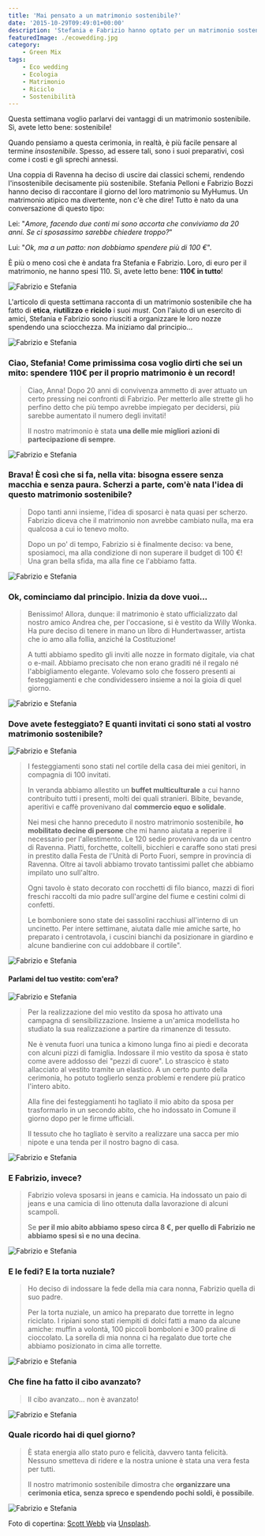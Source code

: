 ```yaml
---
title: 'Mai pensato a un matrimonio sostenibile?'
date: '2015-10-29T09:49:01+00:00'
description: 'Stefania e Fabrizio hanno optato per un matrimonio sostenibile: hanno contenuto l'impatto sull'ambiente, hanno speso meno e si sono divertiti il doppio!'
featuredImage: ./ecowedding.jpg
category:
    - Green Mix
tags:
    - Eco wedding
    - Ecologia
    - Matrimonio
    - Riciclo
    - Sostenibilità
---
```


Questa settimana voglio parlarvi dei vantaggi di un matrimonio sostenibile. Sì, avete letto bene: sostenibile!

Quando pensiamo a questa cerimonia, in realtà, è più facile pensare al termine *insostenibile*. Spesso, ad essere tali, sono i suoi preparativi, così come i costi e gli sprechi annessi.

Una coppia di Ravenna ha deciso di uscire dai classici schemi, rendendo l'insostenibile decisamente più sostenibile.
Stefania Pelloni e Fabrizio Bozzi hanno deciso di raccontare il giorno del loro matrimonio su MyHumus. Un matrimonio atipico ma divertente, non c'è che dire!
Tutto è nato da una conversazione di questo tipo:

Lei: "*Amore, facendo due conti mi sono accorta che conviviamo da 20 anni. Se ci sposassimo sarebbe chiedere troppo?*"

Lui: "*Ok, ma a un patto: non dobbiamo spendere più di 100 €*".

È più o meno così che è andata fra Stefania e Fabrizio. Loro, di euro per il matrimonio, ne hanno spesi 110. Sì, avete letto bene: **110€ in tutto**!

![Fabrizio e Stefania](./ecowedding-9.jpg)

L'articolo di questa settimana racconta di un matrimonio sostenibile che ha fatto di **etica**, **riutilizzo** e **riciclo** i suoi *must*.
Con l'aiuto di un esercito di amici, Stefania e Fabrizio sono riusciti a organizzare le loro nozze spendendo una sciocchezza.
Ma iniziamo dal principio...

![Fabrizio e Stefania](./ecowedding-5.jpg)

### Ciao, Stefania! Come primissima cosa voglio dirti che sei un mito: spendere 110€ per il proprio matrimonio è un record!

> Ciao, Anna! Dopo 20 anni di convivenza ammetto di aver attuato un certo pressing nei confronti di Fabrizio. Per metterlo alle strette gli ho perfino detto che più tempo avrebbe impiegato per decidersi, più sarebbe aumentato il numero degli invitati!
>
> Il nostro matrimonio è stata **una delle mie migliori azioni di partecipazione di sempre**.

![Fabrizio e Stefania](./ecowedding-1.jpg)

### Brava! È così che si fa, nella vita: bisogna essere senza macchia e senza paura. Scherzi a parte, com'è nata l'idea di questo matrimonio sostenibile?

> Dopo tanti anni insieme, l'idea di sposarci è nata quasi per scherzo. Fabrizio diceva che il matrimonio non avrebbe cambiato nulla, ma era qualcosa a cui io tenevo molto.
>
> Dopo un po' di tempo, Fabrizio si è finalmente deciso: va bene, sposiamoci, ma alla condizione di non superare il budget di 100 €! Una gran bella sfida, ma alla fine ce l'abbiamo fatta.

![Fabrizio e Stefania](./ecowedding-12.jpg)

### Ok, cominciamo dal principio. Inizia da dove vuoi...

> Benissimo! Allora, dunque: il matrimonio è stato ufficializzato dal nostro amico Andrea che, per l'occasione, si è vestito da Willy Wonka. Ha pure deciso di tenere in mano un libro di Hundertwasser, artista che io amo alla follia, anziché la Costituzione!
>
> A tutti abbiamo spedito gli inviti alle nozze in formato digitale, via chat o e-mail. Abbiamo precisato che non erano graditi né il regalo né l'abbigliamento elegante. Volevamo solo che fossero presenti ai festeggiamenti e che condividessero insieme a noi la gioia di quel giorno.

![Fabrizio e Stefania](./ecowedding-3.jpg)

### Dove avete festeggiato? E quanti invitati ci sono stati al vostro matrimonio sostenibile?

![Fabrizio e Stefania](./ecowedding-4.jpg)

> I festeggiamenti sono stati nel cortile della casa dei miei genitori, in compagnia di 100 invitati.
>
> In veranda abbiamo allestito un **buffet multiculturale** a cui hanno contribuito tutti i presenti, molti dei quali stranieri. Bibite, bevande, aperitivi e caffè provenivano dal **commercio equo e solidale**.
>
> Nei mesi che hanno preceduto il nostro matrimonio sostenibile, **ho mobilitato decine di persone** che mi hanno aiutata a reperire il necessario per l'allestimento. Le 120 sedie provenivano da un centro di Ravenna. Piatti, forchette, coltelli, bicchieri e caraffe sono stati presi in prestito dalla Festa de l'Unità di Porto Fuori, sempre in provincia di Ravenna. Oltre ai tavoli abbiamo trovato tantissimi pallet che abbiamo impilato uno sull'altro.
>
> Ogni tavolo è stato decorato con rocchetti di filo bianco, mazzi di fiori freschi raccolti da mio padre sull'argine del fiume e cestini colmi di confetti.
>
> Le bomboniere sono state dei sassolini racchiusi all'interno di un uncinetto. Per intere settimane, aiutata dalle mie amiche sarte, ho preparato i centrotavola, i cuscini bianchi da posizionare in giardino e alcune bandierine con cui addobbare il cortile".

![Fabrizio e Stefania](./ecowedding-2.jpg)

#### Parlami del tuo vestito: com'era?

![Fabrizio e Stefania](./ecowedding-10.jpg)

> Per la realizzazione del mio vestito da sposa ho attivato una campagna di sensibilizzazione. Insieme a un'amica modellista ho studiato la sua realizzazione a partire da rimanenze di tessuto.
>
> Ne è venuta fuori una tunica a kimono lunga fino ai piedi e decorata con alcuni pizzi di famiglia. Indossare il mio vestito da sposa è stato come avere addosso dei "pezzi di cuore". Lo strascico è stato allacciato al vestito tramite un elastico. A un certo punto della cerimonia, ho potuto toglierlo senza problemi e rendere più pratico l'intero abito.
>
> Alla fine dei festeggiamenti ho tagliato il mio abito da sposa per trasformarlo in un secondo abito, che ho indossato in Comune il giorno dopo per le firme ufficiali.
>
> Il tessuto che ho tagliato è servito a realizzare una sacca per mio nipote e una tenda per il nostro bagno di casa.

![Fabrizio e Stefania](./ecowedding-7.jpg)

### E Fabrizio, invece?

> Fabrizio voleva sposarsi in jeans e camicia. Ha indossato un paio di jeans e una camicia di lino ottenuta dalla lavorazione di alcuni scampoli.
>
> Se **per il mio abito abbiamo speso circa 8 €, per quello di Fabrizio ne abbiamo spesi sì e no una decina**.

![Fabrizio e Stefania](./ecowedding-8.jpg)

### E le fedi? E la torta nuziale?

> Ho deciso di indossare la fede della mia cara nonna, Fabrizio quella di suo padre.
>
> Per la torta nuziale, un amico ha preparato due torrette in legno riciclato. I ripiani sono stati riempiti di dolci fatti a mano da alcune amiche: muffin a volontà, 100 piccoli bomboloni e 300 praline di cioccolato.
> La sorella di mia nonna ci ha regalato due torte che abbiamo posizionato in cima alle torrette.

![Fabrizio e Stefania](./ecowedding-13.jpg)

### Che fine ha fatto il cibo avanzato?

> Il cibo avanzato... non è avanzato!

![Fabrizio e Stefania](./ecowedding-14.jpg)

### Quale ricordo hai di quel giorno?

> È stata energia allo stato puro e felicità, davvero tanta felicità. Nessuno smetteva di ridere e la nostra unione è stata una vera festa per tutti.
>
> Il nostro matrimonio sostenibile dimostra che **organizzare una cerimonia etica, senza spreco e spendendo pochi soldi, è possibile**.

![Fabrizio e Stefania](./ecowedding-15.jpg)

Foto di copertina: [Scott Webb](http://scottwebb.me/?utm_source=Unsplash&utm_medium=website&utm_campaign=unsplash) via [Unsplash](https://unsplash.com).
